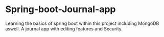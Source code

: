 # Spring-boot-Journal-app
Learning the basics of spring boot within this project including MongoDB aswell. A journal app with editing features and Security.

